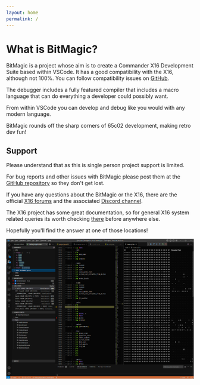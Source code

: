 ```yaml
---
layout: home
permalink: /
---
```

# What is BitMagic?

BitMagic is a project whose aim is to create a Commander X16 Development Suite based within VSCode. It has a good compatibility with the X16, although not 100%. You can follow compatibility issues on [GitHub](https://github.com/Yazwh0/BitMagic/issues).

The debugger includes a fully featured compiler that includes a macro language that can do everything a developer could possibly want.

From within VSCode you can develop and debug like you would with any modern language.

BitMagic rounds off the sharp corners of 65c02 development, making retro dev fun!

## Support

Please understand that as this is single person project support is limited.

For bug reports and other issues with BitMagic please post them at the [GitHub repository](https://github.com/Yazwh0/BitMagic/issues) so they don't get lost.

If you have any questions about the BitMagic or the X16, there are the official [X16 forums](https://cx16forum.com/forum/) and the associated [Discord channel](https://discord.gg/nS2PqEC).

The X16 project has some great documentation, so for general X16 system related queries its worth checking [there](https://github.com/X16Community/x16-docs/tree/master) before anywhere else.

Hopefully you'll find the answer at one of those locations!

![Debugger Example](/Images/DebuggerExample.png?raw=true)
